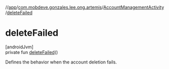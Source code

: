 //[app](../../../index.md)/[com.mobdeve.gonzales.lee.ong.artemis](../index.md)/[AccountManagementActivity](index.md)/[deleteFailed](delete-failed.md)

# deleteFailed

[androidJvm]\
private fun [deleteFailed](delete-failed.md)()

Defines the behavior when the account deletion fails.
